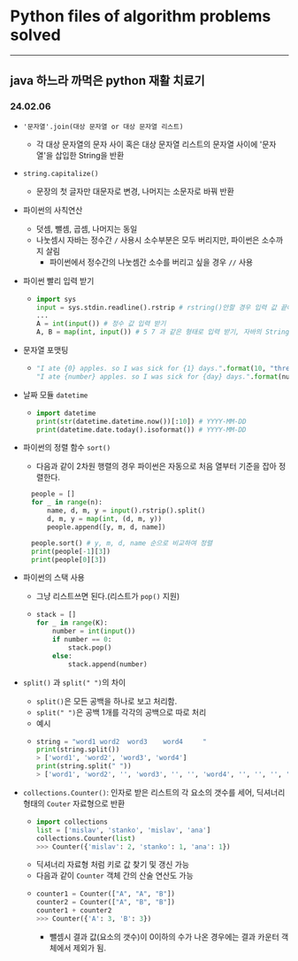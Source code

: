 # Python files of algorithm problems solved

---

## java 하느라 까먹은 python 재활 치료기

### 24.02.06
- `'문자열'.join(대상 문자열 or 대상 문자열 리스트)`
  - 각 대상 문자열의 문자 사이 혹은 대상 문자열 리스트의 문자열 사이에 '문자열'을 삽입한 String을 반환
- `string.capitalize()`
  - 문장의 첫 글자만 대문자로 변경, 나머지는 소문자로 바꿔 반환
- 파이썬의 사칙연산
  - 덧셈, 뺄셈, 곱셈, 나머지는 동일
  - 나눗셈시 자바는 정수간 `/` 사용시 소수부분은 모두 버리지만, 파이썬은 소수까지 살림
    - 파이썬에서 정수간의 나눗셈간 소수를 버리고 싶을 경우 `//` 사용
- 파이썬 빨리 입력 받기
  - ```python
    import sys
    input = sys.stdin.readline().rstrip # rstring()안할 경우 입력 값 끝에 개행문자 추가됨, 여러줄 입력시에는 rstrip삭제 필요
    ...    
    A = int(input()) # 정수 값 입력 받기
    A, B = map(int, input()) # 5 7 과 같은 형태로 입력 받기, 자바의 StringTokenizer 이용과 동일
    ```
- 문자열 포맷팅
  - ```python
    "I ate {0} apples. so I was sick for {1} days.".format(10, "three") # 'I ate 10 apples. so I was sick for three days.'
    "I ate {number} apples. so I was sick for {day} days.".format(number=10, day=3) # 'I ate 10 apples. so I was sick for 3 days.'
    
    ```
- 날짜 모듈 `datetime`
  - ```python
    import datetime
    print(str(datetime.datetime.now())[:10]) # YYYY-MM-DD
    print(datetime.date.today().isoformat()) # YYYY-MM-DD
    ```
    
- 파이썬의 정렬 함수 `sort()`
  - 다음과 같이 2차원 행렬의 경우 파이썬은 자동으로 처음 열부터 기준을 잡아 정렬한다. 
  ```python
    people = []
    for _ in range(n):
        name, d, m, y = input().rstrip().split()
        d, m, y = map(int, (d, m, y))
        people.append([y, m, d, name])

    people.sort() # y, m, d, name 순으로 비교하여 정렬
    print(people[-1][3])
    print(people[0][3])
  ```
  
- 파이썬의 스택 사용
  - 그냥 리스트쓰면 된다.(리스트가 `pop()` 지원)
  - ```python
    stack = []
    for _ in range(K):
        number = int(input())
        if number == 0:
            stack.pop()
        else:
            stack.append(number)
    ```
    
- `split()` 과 `split(" ")`의 차이
  - `split()`은 모든 공백을 하나로 보고 처리함.
  - `split(" ")`은 공백 1개를 각각의 공백으로 따로 처리
  - 예시
  - ```python
    string = "word1 word2  word3    word4     "
    print(string.split())
    > ['word1', 'word2', 'word3', 'word4']
    print(string.split(" "))
    > ['word1', 'word2', '', 'word3', '', '', 'word4', '', '', '', '']
    ```
    
- `collections.Counter()`: 인자로 받은 리스트의 각 요소의 갯수를 세어, 딕셔너리 형태의 `Couter` 자료형으로 반환
  - ```python
    import collections
    list = ['mislav', 'stanko', 'mislav', 'ana']
    collections.Counter(list)
    >>> Counter({'mislav': 2, 'stanko': 1, 'ana': 1})
    ```
  - 딕셔너리 자료형 처럼 키로 값 찾기 및 갱신 가능
  - 다음과 같이 `Counter` 객체 간의 산술 연산도 가능
  - ```python
    counter1 = Counter(["A", "A", "B"])
    counter2 = Counter(["A", "B", "B"])
    counter1 + counter2
    >>> Counter({'A': 3, 'B': 3})
    ```
    - 뺄셈시 결과 값(요소의 갯수)이 0이하의 수가 나온 경우에는 결과 카운터 객체에서 제외가 됨.